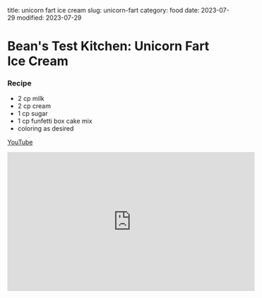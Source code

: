 title: unicorn fart ice cream
slug: unicorn-fart
category: food
date: 2023-07-29
modified: 2023-07-29

# Bean's Test Kitchen: Unicorn Fart Ice Cream

### Recipe

* 2 cp milk
* 2 cp cream
* 1 cp sugar
* 1 cp funfetti box cake mix
* coloring as desired

[YouTube](https://youtu.be/JQZyYBaiHSc)

<iframe width="560" height="315" src="https://www.youtube.com/embed/JQZyYBaiHSc" title="YouTube video player" frameborder="0" allow="accelerometer; autoplay; clipboard-write; encrypted-media; gyroscope; picture-in-picture; web-share" allowfullscreen></iframe>
